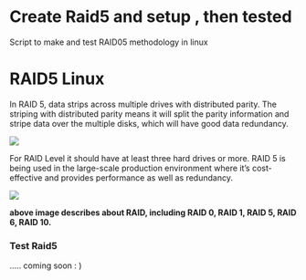 # Create Raid5 and setup , then tested  
Script to make and test RAID05 methodology in linux 
# RAID5 Linux 
In RAID 5, data strips across multiple drives with distributed parity. The striping with distributed parity means it will split the parity information and stripe data over the multiple disks, which will have good data redundancy.

![](https://www.tecmint.com/wp-content/uploads/2014/11/setup-raid-5-in-linux.jpg)

For RAID Level it should have at least three hard drives or more. RAID 5 is being used in the large-scale production environment where it’s cost-effective and provides performance as well as redundancy.

![](https://forum.huawei.com/enterprise/en/data/attachment/forum/202006/22/162509gaaaii1fim1m11cz.png?1.png)

**above image describes about RAID, including RAID 0, RAID 1, RAID 5, RAID 6, RAID 10.**

### Test Raid5 

..... coming soon : ) 
